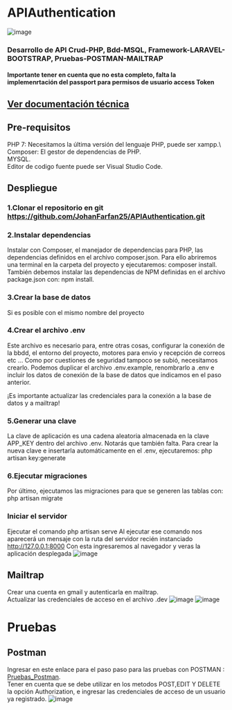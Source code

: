 # APIAuthentication
![image](https://user-images.githubusercontent.com/71784239/116158947-00f0bb00-a6b5-11eb-8ca6-af6325169cfd.png)

### Desarrollo de API Crud-PHP, Bdd-MSQL, Framework-LARAVEL-BOOTSTRAP, Pruebas-POSTMAN-MAILTRAP
#### Importante tener en cuenta que no esta completo, falta la implemenrtación del passport para permisos de usuario access Token
## [Ver documentación técnica](Doc_Tecnica_API.pdf)

## Pre-requisitos
PHP 7: Necesitamos la última versión del lenguaje PHP, puede ser xampp.\ 
Composer: El gestor de dependencias de PHP.\
MYSQL.\
Editor de codigo fuente puede ser Visual Studio Code.


## Despliegue

### 1.Clonar el repositorio en git https://github.com/JohanFarfan25/APIAuthentication.git

### 2.Instalar dependencias
Instalar con Composer, el manejador de dependencias para PHP, las dependencias definidos en el archivo composer.json. 
Para ello abriremos una terminal en la carpeta del proyecto y ejecutaremos: composer install.
También debemos instalar las dependencias de NPM definidas en el archivo package.json con: npm install.
    
### 3.Crear la base de datos
Si es posible con el mismo nombre del proyecto

### 4.Crear el archivo .env
Este archivo es necesario para, entre otras cosas, configurar la conexión de la bbdd, el entorno del proyecto, motores para envio y recepción de correos etc …
Como por cuestiones de seguridad tampoco se subió, necesitamos crearlo.
Podemos duplicar el archivo .env.example, renombrarlo a .env e incluir los datos de conexión de la base de datos que indicamos en el paso anterior.

¡Es importante actualizar las credenciales para la conexión a la base de datos y a mailtrap!

### 5.Generar una clave
La clave de aplicación es una cadena aleatoria almacenada en la clave APP_KEY dentro del archivo .env. Notarás que también falta.
Para crear la nueva clave e insertarla automáticamente en el .env, ejecutaremos: php artisan key:generate

### 6.Ejecutar migraciones
Por último, ejecutamos las migraciones para que se generen las tablas con: php artisan migrate
### Iniciar el servidor
Ejecutar el comando php artisan serve
Al ejecutar ese comando nos aparecerá un mensaje con la ruta del servidor recién instanciado  http://127.0.0.1:8000
Con esta ingresaremos al navegador y veras la aplicación desplegada
![image](https://user-images.githubusercontent.com/71784239/116158947-00f0bb00-a6b5-11eb-8ca6-af6325169cfd.png)

## Mailtrap
Crear una cuenta en gmail y autenticarla en mailtrap.\
Actualizar las credenciales de acceso en el archivo .dev
![image](https://user-images.githubusercontent.com/71784239/116161073-bf620f00-a6b8-11eb-92af-f10121b89644.png)
![image](https://user-images.githubusercontent.com/71784239/116161179-f0424400-a6b8-11eb-8a3b-eb21416f6b03.png)

# Pruebas

## Postman
Ingresar en este enlace para el paso paso para las pruebas con POSTMAN : [Pruebas_Postman](Pruebas_Postman.pdf).\
Tener en cuenta que se debe utilizar en los metodos POST,EDIT Y DELETE la opción Authorization, e ingresar 
las credenciales de acceso de un usuario ya registrado.
![image](https://user-images.githubusercontent.com/71784239/116159826-8de84400-a6b6-11eb-9723-f7eb21280b9a.png)

